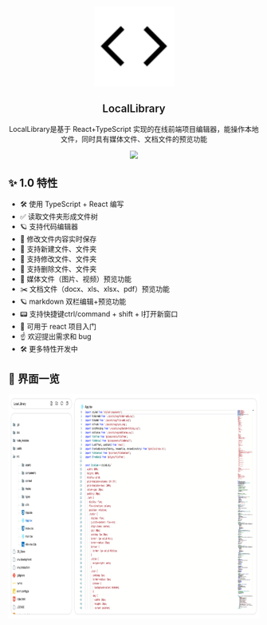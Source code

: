 <p align="center">
  <img height="160px" src="./public/logo.svg">
  <h2 align="center" style="font-weight: 600">LocalLibrary</h2>
</p>

<p align="center">
  LocalLibrary是基于 React+TypeScript 实现的在线前端项目编辑器，能操作本地文件，同时具有媒体文件、文档文件的预览功能
</p>

<p align="center">
  <a href="https://github.com/StudyDayByDay/LocalLibrary/stargazers"><img src="https://img.shields.io/github/stars/StudyDayByDay/LocalLibrary" /></a>
</p>

## ✨ 1.0 特性

- 🛠 使用 TypeScript + React 编写
- ✅ 读取文件夹形成文件树
- 🪐 支持代码编辑器
- 💪 修改文件内容实时保存
- 🐆 支持新建文件、文件夹
- 🤟 支持修改文件、文件夹
- 🥇 支持删除文件、文件夹
- 🦩 媒体文件（图片、视频）预览功能
- ✂️ 文档文件（docx、xls、xlsx、pdf）预览功能
- 🪐 markdown 双栏编辑+预览功能
- 📟 支持快捷键ctrl/command + shift + l打开新窗口
- 📃 可用于 react 项目入门
- ☝️ 欢迎提出需求和 bug
- 🛠 更多特性开发中

## 👀 界面一览

<p align="center">
  <img height="450px" src="./public/web.png">
</p>
